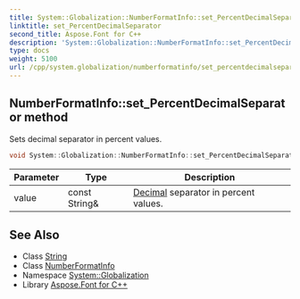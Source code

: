 ```yaml
---
title: System::Globalization::NumberFormatInfo::set_PercentDecimalSeparator method
linktitle: set_PercentDecimalSeparator
second_title: Aspose.Font for C++
description: 'System::Globalization::NumberFormatInfo::set_PercentDecimalSeparator method. Sets decimal separator in percent values in C++.'
type: docs
weight: 5100
url: /cpp/system.globalization/numberformatinfo/set_percentdecimalseparator/
---
```

## NumberFormatInfo::set_PercentDecimalSeparator method


Sets decimal separator in percent values.

```cpp
void System::Globalization::NumberFormatInfo::set_PercentDecimalSeparator(const String &value)
```


| Parameter | Type | Description |
| --- | --- | --- |
| value | const String\& | [Decimal](../../../system/decimal/) separator in percent values. |

## See Also

* Class [String](../../../system/string/)
* Class [NumberFormatInfo](../)
* Namespace [System::Globalization](../../)
* Library [Aspose.Font for C++](../../../)
